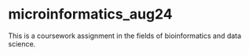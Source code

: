 # microinformatics_aug24
This is a coursework assignment in the fields of bioinformatics and data science.

